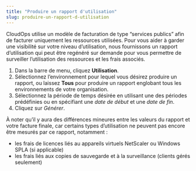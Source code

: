 ```yaml
---
title: "Produire un rapport d'utilisation"
slug: produire-un-rapport-d-utilisation
---
```



CloudOps utilise un modèle de facturation de type “services publics” afin de facturer uniquement les ressources utilisées. Pour vous aider à garder une visibilité sur votre niveau d’utilisation, nous fournissons un rapport d’utilisation qui peut être regénéré sur demande pour vous permettre de surveiller l’utilisation des ressources et les frais associés.

1. Dans la barre de menu, cliquez **Utilisation**.
1. Sélectionnez l’environnement pour lequel vous désirez produire un rapport, ou laissez **Tous** pour produire un rapport englobant tous les environnements de votre organisation.
1. Sélectionnez la période de temps désirée en utilisant une des périodes prédéfinies ou en spécifiant une *date de début* et une *date de fin*.
1. Cliquez sur *Générer*.

À noter qu’il y aura des différences mineures entre les valeurs du rapport et votre facture finale, car certains types d’utilisation ne peuvent pas encore être mesurés par ce rapport, notamment :

- les frais de licences liés au appareils virtuels NetScaler ou Windows SPLA (si applicable)
- les frais liés aux copies de sauvegarde et à la surveillance (clients gérés seulement)
